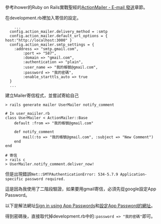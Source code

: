 參考ihower的Ruby on Rails實戰聖經的[ActionMailer - E-mail 發送](https://ihower.tw/rails4/actionmailer.html)章節。

在development.rb裡加入寄信的設定。
```
	...
  config.action_mailer.delivery_method = :smtp
  config.action_mailer.default_url_options = { host:"http://localhost:3000" }
  config.action_mailer.smtp_settings = {
  	:address => "smtp.gmail.com",
		:port => "587",
		:domain => "gmail.com",
		:authentication => "plain",
		:user_name => "我的帳號@gmail.com",
		:password => "我的密碼",
		:enable_starttls_auto => true
  }
  ...
```

建立Mailer寄信程式，並嘗試寄給自己
```
> rails generate mailer UserMailer notify_comment

# In user_maiiler.rb
class UserMailer < ActionMailer::Base
	default :from => "我的帳號@gmail.com"

	def notify_comment
		mail(:to => "我的帳號@gmail.com", :subject => "New Comment")
	end
end

# 寄信
> rails c
> UserMailer.notify_comment.deliver_now!
```
但是出現錯誤`Net::SMTPAuthenticationError: 534-5.7.9 Application-specific password required.`

這是因為我使用了二階段驗證，如果要用gmail寄信，必須先從google設定App Password。

以下是解法網址[Sign in using App Passwords](https://support.google.com/accounts/answer/185833?hl=en)和[設定App Password的網址](https://security.google.com/settings/security/apppasswords)。

得到密碼後，直接取代掉development.rb中的`:password => "我的密碼"`即可。